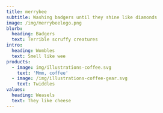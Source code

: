 ```yaml
---
title: merrybee
subtitle: Washing badgers until they shine like diamonds
image: /img/merrybeelogo.png
blurb:
  heading: Badgers
  text: Terrible scruffy creatures
intro:
  heading: Wombles
  text: Smell like wee
products:
  - image: img/illustrations-coffee.svg
    text: 'Mmm, coffee'
  - image: /img/illustrations-coffee-gear.svg
    text: Twiddles
values:
  heading: Weasels
  text: They like cheese
---
```


